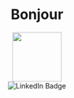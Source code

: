 <div id="header" align="center">
<h1>Bonjour</h1>
  <img src="https://media.giphy.com/media/EauwThrXwq0EWngOcT/giphy.gif" width="100"/>
</div>
<div id="badges" align="center">
  <a src="https://www.linkedin.com/in/tristan-delmas">
    <img src="https://img.shields.io/badge/LinkedIn-blue?style=for-the-badge&logo=linkedin&logoColor=white" alt="LinkedIn Badge"/>
  </a>
</div>
